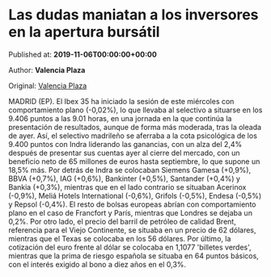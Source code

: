 
# Las dudas maniatan a los inversores en la apertura bursátil

Published at: **2019-11-06T00:00:00+00:00**

Author: **Valencia Plaza**

Original: [Valencia Plaza](https://valenciaplaza.com/las-dudas-maniatan-a-los-inversores-en-la-apertura-bursatil)

MADRID (EP). El Ibex 35 ha iniciado la sesión de este miércoles con comportamiento plano (-0,02%), lo que llevaba al selectivo a situarse en los 9.406 puntos a las 9.01 horas, en una jornada en la que continúa la presentación de resultados, aunque de forma más moderada, tras la oleada de ayer. Así, el selectivo madrileño se aferraba a la cota psicológica de los 9.400 puntos con Indra liderando las ganancias, con un alza del 2,4% después de presentar sus cuentas ayer al cierre del mercado, con un beneficio neto de 65 millones de euros hasta septiembre, lo que supone un 18,5% más.
Por detrás de Indra se colocaban Siemens Gamesa (+0,9%), BBVA (+0,7%), IAG (+0,6%), Bankinter (+0,5%), Santander (+0,4%) y Bankia (+0,3%), mientras que en el lado contrario se situaban Acerinox (-0,9%), Meliá Hotels International (-0,6%), Grifols (-0,5%), Endesa (-0,5%) y Repsol (-0,4%). El resto de bolsas europeas abrían con comportamiento plano en el caso de Francfort y París, mientras que Londres se dejaba un 0,2%.
Por otro lado, el precio del barril de petróleo de calidad Brent, referencia para el Viejo Continente, se situaba en un precio de 62 dólares, mientras que el Texas se colocaba en los 56 dólares.
Por último, la cotización del euro frente al dólar se colocaba en 1,1077 'billetes verdes', mientras que la prima de riesgo española se situaba en 64 puntos básicos, con el interés exigido al bono a diez años en el 0,3%.
